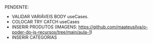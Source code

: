PENDENTE:

- VALIDAR VARIÁVEIS BODY useCases.
- COLOCAR TRY CATCH useCases
- INSERIR PRODUTOS (IMAGENS: https://github.com/maateusilva/o-poder-do-js-recursos/tree/main/aula-1)
- INSERIR CATEGORIAS

